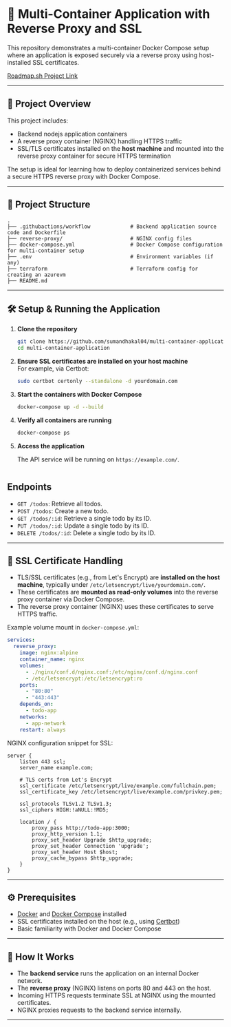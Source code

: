 
# 🐳 Multi-Container Application with Reverse Proxy and SSL

This repository demonstrates a multi-container Docker Compose setup where an application is exposed securely via a reverse proxy using host-installed SSL certificates.

[Roadmap.sh Project Link](https://roadmap.sh/projects/multi-container-service)


---

## 🚀 Project Overview

This project includes:

- Backend nodejs application containers
- A reverse proxy container (NGINX) handling HTTPS traffic
- SSL/TLS certificates installed on the **host machine** and mounted into the reverse proxy container for secure HTTPS termination

The setup is ideal for learning how to deploy containerized services behind a secure HTTPS reverse proxy with Docker Compose.

---

## 📁 Project Structure

```
.
├── .githubactions/workflow             # Backend application source code and Dockerfile
├── reverse-proxy/                      # NGINX config files
├── docker-compose.yml                  # Docker Compose configuration for multi-container setup
├── .env                                # Environment variables (if any)
├── terraform                           # Terraform config for creating an azurevm
├── README.md
```

---

## 🛠️ Setup & Running the Application

1. **Clone the repository**

   ```bash
   git clone https://github.com/sumandhakal04/multi-container-application.git
   cd multi-container-application
   ```

2. **Ensure SSL certificates are installed on your host machine**  
   For example, via Certbot:
   ```bash
   sudo certbot certonly --standalone -d yourdomain.com
   ```

3. **Start the containers with Docker Compose**

   ```bash
   docker-compose up -d --build
   ```

4. **Verify all containers are running**

   ```bash
   docker-compose ps
   ```

5. **Access the application**

   The API service will be running on `https://example.com/`.

   ```

## Endpoints

- `GET /todos`: Retrieve all todos.
- `POST /todos`: Create a new todo.
- `GET /todos/:id`: Retrieve a single todo by its ID.
- `PUT /todos/:id`: Update a single todo by its ID.
- `DELETE /todos/:id`: Delete a single todo by its ID.

---

## 🔐 SSL Certificate Handling

- TLS/SSL certificates (e.g., from Let's Encrypt) are **installed on the host machine**, typically under `/etc/letsencrypt/live/yourdomain.com/`.
- These certificates are **mounted as read-only volumes** into the reverse proxy container via Docker Compose.
- The reverse proxy container (NGINX) uses these certificates to serve HTTPS traffic.

Example volume mount in `docker-compose.yml`:

```yaml
services:
  reverse_proxy:
    image: nginx:alpine
    container_name: nginx
    volumes:
      - ./nginx/conf.d/nginx.conf:/etc/nginx/conf.d/nginx.conf
      - /etc/letsencrypt:/etc/letsencrypt:ro
    ports:
      - "80:80"
      - "443:443"
    depends_on:
      - todo-app
    networks:
      - app-network
    restart: always
```

NGINX configuration snippet for SSL:

```nginx
server {
    listen 443 ssl;
    server_name example.com;

    # TLS certs from Let's Encrypt
    ssl_certificate /etc/letsencrypt/live/example.com/fullchain.pem;
    ssl_certificate_key /etc/letsencrypt/live/example.com/privkey.pem;

    ssl_protocols TLSv1.2 TLSv1.3;
    ssl_ciphers HIGH:!aNULL:!MD5;

    location / {
        proxy_pass http://todo-app:3000;
        proxy_http_version 1.1;
        proxy_set_header Upgrade $http_upgrade;
        proxy_set_header Connection 'upgrade';
        proxy_set_header Host $host;
        proxy_cache_bypass $http_upgrade;
    }
}
```

---

## ⚙️ Prerequisites

- [Docker](https://docs.docker.com/get-docker/) and [Docker Compose](https://docs.docker.com/compose/install/) installed
- SSL certificates installed on the host (e.g., using [Certbot](https://certbot.eff.org/))
- Basic familiarity with Docker and Docker Compose

---

## 🧩 How It Works

- The **backend service** runs the application on an internal Docker network.
- The **reverse proxy** (NGINX) listens on ports 80 and 443 on the host.
- Incoming HTTPS requests terminate SSL at NGINX using the mounted certificates.
- NGINX proxies requests to the backend service internally.

---

